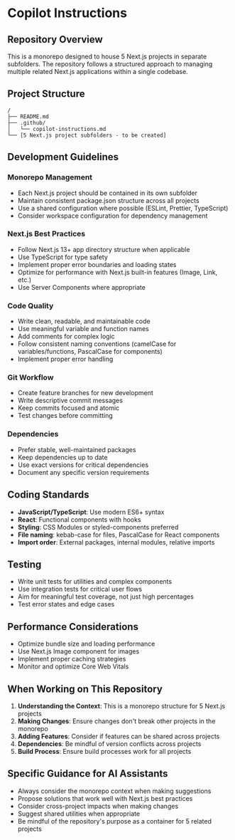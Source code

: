 # Copilot Instructions

## Repository Overview

This is a monorepo designed to house 5 Next.js projects in separate subfolders. The repository follows a structured approach to managing multiple related Next.js applications within a single codebase.

## Project Structure

```
/
├── README.md
├── .github/
│   └── copilot-instructions.md
└── [5 Next.js project subfolders - to be created]
```

## Development Guidelines

### Monorepo Management
- Each Next.js project should be contained in its own subfolder
- Maintain consistent package.json structure across all projects
- Use a shared configuration where possible (ESLint, Prettier, TypeScript)
- Consider workspace configuration for dependency management

### Next.js Best Practices
- Follow Next.js 13+ app directory structure when applicable
- Use TypeScript for type safety
- Implement proper error boundaries and loading states
- Optimize for performance with Next.js built-in features (Image, Link, etc.)
- Use Server Components where appropriate

### Code Quality
- Write clean, readable, and maintainable code
- Use meaningful variable and function names
- Add comments for complex logic
- Follow consistent naming conventions (camelCase for variables/functions, PascalCase for components)
- Implement proper error handling

### Git Workflow
- Create feature branches for new development
- Write descriptive commit messages
- Keep commits focused and atomic
- Test changes before committing

### Dependencies
- Prefer stable, well-maintained packages
- Keep dependencies up to date
- Use exact versions for critical dependencies
- Document any specific version requirements

## Coding Standards

- **JavaScript/TypeScript**: Use modern ES6+ syntax
- **React**: Functional components with hooks
- **Styling**: CSS Modules or styled-components preferred
- **File naming**: kebab-case for files, PascalCase for React components
- **Import order**: External packages, internal modules, relative imports

## Testing
- Write unit tests for utilities and complex components
- Use integration tests for critical user flows
- Aim for meaningful test coverage, not just high percentages
- Test error states and edge cases

## Performance Considerations
- Optimize bundle size and loading performance
- Use Next.js Image component for images
- Implement proper caching strategies
- Monitor and optimize Core Web Vitals

## When Working on This Repository

1. **Understanding the Context**: This is a monorepo structure for 5 Next.js projects
2. **Making Changes**: Ensure changes don't break other projects in the monorepo
3. **Adding Features**: Consider if features can be shared across projects
4. **Dependencies**: Be mindful of version conflicts across projects
5. **Build Process**: Ensure build processes work for all projects

## Specific Guidance for AI Assistants

- Always consider the monorepo context when making suggestions
- Propose solutions that work well with Next.js best practices
- Consider cross-project impacts when making changes
- Suggest shared utilities when appropriate
- Be mindful of the repository's purpose as a container for 5 related projects